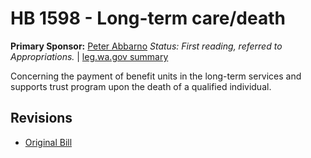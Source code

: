 # HB 1598 - Long-term care/death
**Primary Sponsor:** [Peter Abbarno](/person/leg/peter.abbarno.md)
*Status: First reading, referred to Appropriations.* | [leg.wa.gov summary](https://app.leg.wa.gov/billsummary?BillNumber=1598&Year=2021)

Concerning the payment of benefit units in the long-term services and supports trust program upon the death of a qualified individual.

## Revisions
* [Original Bill](1/)